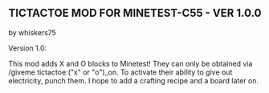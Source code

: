 TICTACTOE MOD FOR MINETEST-C55 - VER 1.0.0
------------------------------

by whiskers75

Version 1.0:

This mod adds X and O blocks to Minetest!
They can only be obtained via /giveme tictactoe:("x" or "o")_on.
To activate their ability to give out electricity, punch them.
I hope to add a crafting recipe and a board later on.
